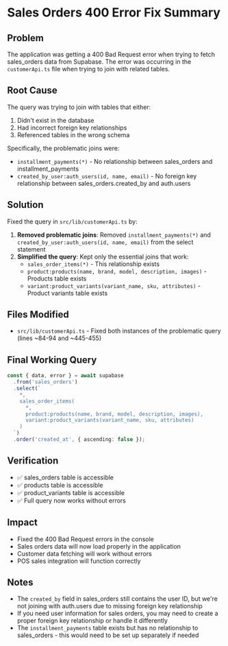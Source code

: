 # Sales Orders 400 Error Fix Summary

## Problem
The application was getting a 400 Bad Request error when trying to fetch sales_orders data from Supabase. The error was occurring in the `customerApi.ts` file when trying to join with related tables.

## Root Cause
The query was trying to join with tables that either:
1. Didn't exist in the database
2. Had incorrect foreign key relationships
3. Referenced tables in the wrong schema

Specifically, the problematic joins were:
- `installment_payments(*)` - No relationship between sales_orders and installment_payments
- `created_by_user:auth_users(id, name, email)` - No foreign key relationship between sales_orders.created_by and auth.users

## Solution
Fixed the query in `src/lib/customerApi.ts` by:

1. **Removed problematic joins**: Removed `installment_payments(*)` and `created_by_user:auth_users(id, name, email)` from the select statement
2. **Simplified the query**: Kept only the essential joins that work:
   - `sales_order_items(*)` - This relationship exists
   - `product:products(name, brand, model, description, images)` - Products table exists
   - `variant:product_variants(variant_name, sku, attributes)` - Product variants table exists

## Files Modified
- `src/lib/customerApi.ts` - Fixed both instances of the problematic query (lines ~84-94 and ~445-455)

## Final Working Query
```typescript
const { data, error } = await supabase
  .from('sales_orders')
  .select(`
    *,
    sales_order_items(
      *,
      product:products(name, brand, model, description, images),
      variant:product_variants(variant_name, sku, attributes)
    )
  `)
  .order('created_at', { ascending: false });
```

## Verification
- ✅ sales_orders table is accessible
- ✅ products table is accessible  
- ✅ product_variants table is accessible
- ✅ Full query now works without errors

## Impact
- Fixed the 400 Bad Request errors in the console
- Sales orders data will now load properly in the application
- Customer data fetching will work without errors
- POS sales integration will function correctly

## Notes
- The `created_by` field in sales_orders still contains the user ID, but we're not joining with auth.users due to missing foreign key relationship
- If you need user information for sales orders, you may need to create a proper foreign key relationship or handle it differently
- The `installment_payments` table exists but has no relationship to sales_orders - this would need to be set up separately if needed 
